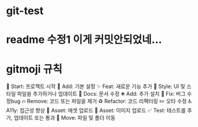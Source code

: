 # git-test
# readme 수정1 이게 커밋안되었네...
# gitmoji 규칙
🎉 Start: 프로젝트 시작
🌱 Add: 기본 설정
✨ Feat: 새로운 기능 추가
💄 Style: UI 및 스타일 파일을 추가하거나 업데이트
📝 Docs: 문서 수정 
➕ Add: 추가 설치
🐛 Fix: 버그 수정bug
🔥 Remove: 코드 또는 파일을 제거
♻️ Refactor: 코드 리팩터링
✏️ 오타 수정
♿️ A11y: 접근성 향상
🍱 Asset: 에셋 업로드
📸 Asset: 이미지 업로드
✅ Test: 테스트를 추가, 업데이트 또는 통과
🚚 Move: 파일 및 폴더 이동
